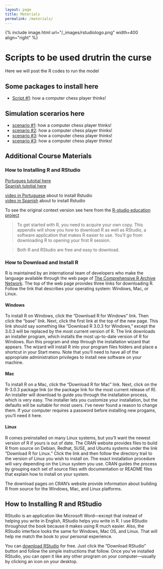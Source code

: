 ```yaml
---
layout: page
title: Materials
permalink: /materials/
---
```


{% include image.html url="/_images/rstudiologo.png" width=400 align="right" %}

# Scripts to be used drutrin the curse  
Here we will post the R codes to run the model 

## Some packages to install here 
* [Script #1](http://www.example.com/): how a computer chess player thinks!

## Simulation scerarios here

* [scenario #1](http://www.example.com/): how a computer chess player thinks!
* [scenario #2](http://www.example.com/): how a computer chess player thinks!
* [scenario #3](http://www.example.com/): how a computer chess player thinks!
* [scenario #3](http://www.example.com/): how a computer chess player thinks!


## Additional Course Materials
### How to Installing R and RStudio

[Portugues tutotial here](http://leg.ufpr.br/~fernandomayer/aulas/ce083-2016-2/R-instalacao.html#) <br />
[Spanish tutotial here](https://sissa.crc-sas.org/wp-content/uploads/2020/10/Instalacion_R.html)

[video in Portuguese](https://www.youtube.com/watch?v=XsZLq6NpYOY&ab_channel=InferirEstat%C3%ADstica) about to install Rstudio  <br />
[video in Spanish](https://www.youtube.com/watch?v=D9Bp11iZssc&ab_channel=HanselOchoaMontero) about to install Rstudio


To see the original context version see here from the [R-studio education project](https://education.rstudio.com/learn/)

>To get started with R, you need to acquire your own copy. This appendix will show you how to download R as well as RStudio, a software application that makes R easier to use. You’ll go from downloading R to opening your first R session.

> Both R and RStudio are free and easy to download.

### How to Download and Install R

R is maintained by an international team of developers who make the language available through the web page of [The Comprehensive R Archive Network](https://cran.r-project.org/). The top of the web page provides three links for downloading R. Follow the link that describes your operating system: Windows, Mac, or Linux.

#### **Windows**
To install R on Windows, click the “Download R for Windows” link. Then click the “base” link. Next, click the first link at the top of the new page. This link should say something like “Download R 3.0.3 for Windows,” except the 3.0.3 will be replaced by the most current version of R. The link downloads an installer program, which installs the most up-to-date version of R for Windows. Run this program and step through the installation wizard that appears. The wizard will install R into your program files folders and place a shortcut in your Start menu. Note that you’ll need to have all of the appropriate administration privileges to install new software on your machine.

#### **Mac**
To install R on a Mac, click the “Download R for Mac” link. Next, click on the R-3.0.3 package link (or the package link for the most current release of R). An installer will download to guide you through the installation process, which is very easy. The installer lets you customize your installation, but the defaults will be suitable for most users. I’ve never found a reason to change them. If your computer requires a password before installing new progams, you’ll need it here.

#### **Linux**
R comes preinstalled on many Linux systems, but you’ll want the newest version of R if yours is out of date. The CRAN website provides files to build R from source on Debian, Redhat, SUSE, and Ubuntu systems under the link “Download R for Linux.” Click the link and then follow the directory trail to the version of Linux you wish to install on. The exact installation procedure will vary depending on the Linux system you use. CRAN guides the process by grouping each set of source files with documentation or README files that explain how to install on your system.

The download pages on CRAN’s website provide information about building R from source for the Windows, Mac, and Linux platforms.


## How to Installing R and RStudio

RStudio is an application like Microsoft Word—except that instead of helping you write in English, RStudio helps you write in R. I use RStudio throughout the book because it makes using R much easier. Also, the RStudio interface looks the same for Windows, Mac OS, and Linux. That will help me match the book to your personal experience.

You can [download RStudio](https://www.rstudio.com/products/rstudio/) for free. Just click the “Download RStudio” button and follow the simple instructions that follow. Once you’ve installed RStudio, you can open it like any other program on your computer—usually by clicking an icon on your desktop.

